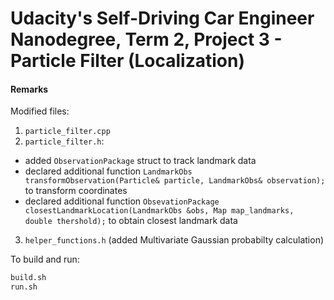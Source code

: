 # Udacity's Self-Driving Car Engineer Nanodegree, Term 2, Project 3 - Particle Filter (Localization)


#### Remarks
Modified files: 
1. `particle_filter.cpp`
2. `particle_filter.h`:
* added `ObservationPackage` struct to track landmark data
* declared additional function `LandmarkObs transformObservation(Particle& particle, LandmarkObs& observation);`
to transform coordinates
* declared additional function `ObsevationPackage closestLandmarkLocation(LandmarkObs &obs, Map map_landmarks, 
double thershold);` to obtain closest landmark data
3. `helper_functions.h` (added Multivariate Gaussian probabilty calculation)

To build and run:
```bash
build.sh
run.sh
```


